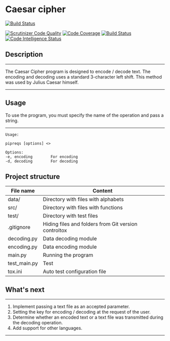 Caesar cipher
=============
[![Build Status](https://travis-ci.com/dan480/caesars-cipher.svg?branch=master)](https://travis-ci.com/dan480/caesars-cipher)

[![Scrutinizer Code Quality](https://scrutinizer-ci.com/g/dan480/caesars-cipher/badges/quality-score.png?b=master)](https://scrutinizer-ci.com/g/dan480/caesars-cipher/?branch=master)
[![Code Coverage](https://scrutinizer-ci.com/g/dan480/caesars-cipher/badges/coverage.png?b=master)](https://scrutinizer-ci.com/g/dan480/caesars-cipher/?branch=master)
[![Build Status](https://scrutinizer-ci.com/g/dan480/caesars-cipher/badges/build.png?b=master)](https://scrutinizer-ci.com/g/dan480/caesars-cipher/build-status/master)
[![Code Intelligence Status](https://scrutinizer-ci.com/g/dan480/caesars-cipher/badges/code-intelligence.svg?b=master)](https://scrutinizer-ci.com/code-intelligence)

Description
-----------
***
The Caesar Cipher program is designed to encode / decode text. 
The encoding and decoding uses a standard 3-character left shift. 
This method was used by Julius Caesar himself.
***

Usage
-----
To use the program, you must specify the name of the operation and pass a string.
***
    Usage:

    pipreqs [options] <>
    
    Options:
    -e, encoding        For encoding
    -d, decoding        For decoding

Project structure
---

File name       | Content
----------------|--------------------------------------
data/           | Directory with files with alphabets
src/            | Directory with files with functions
test/           | Directory with test files
.gitignore      | Hiding files and folders from Git version controltox
decoding.py     | Data decoding module
encoding.py     | Data encoding module
main.py         | Running the program
test_main.py    | Test
tox.ini         | Auto test configuration file

What's next
-----------
***
1. Implement passing a text file as an accepted parameter.
2. Setting the key for encoding / decoding at the request of the user.
3. Determine whether an encoded text or a text file was transmitted during the decoding operation.
4. Add support for other languages.
***
